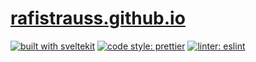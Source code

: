 # [rafistrauss.github.io](http://rafistrauss.github.io/)

[![built with sveltekit](https://img.shields.io/badge/built%20with-sveltekit-ff3e00?logo=svelte&style=flat-square)](<(https://kit.svelte.dev/)>)
[![code style: prettier](https://img.shields.io/badge/code_style-prettier-ff69b4.svg?style=flat-square&logo=prettier)](https://github.com/prettier/prettier)
[![linter: eslint](https://img.shields.io/badge/linter-eslint-4B32C3.svg?style=flat-square&logo=eslint)](https://eslint.org/)
